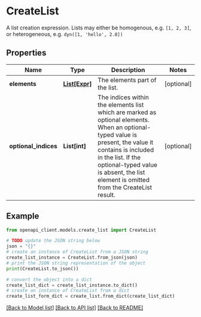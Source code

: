 # CreateList

A list creation expression.  Lists may either be homogenous, e.g. `[1, 2, 3]`, or heterogeneous, e.g. `dyn([1, 'hello', 2.0])`

## Properties

Name | Type | Description | Notes
------------ | ------------- | ------------- | -------------
**elements** | [**List[Expr]**](Expr.md) | The elements part of the list. | [optional] 
**optional_indices** | **List[int]** | The indices within the elements list which are marked as optional elements.  When an optional-typed value is present, the value it contains is included in the list. If the optional-typed value is absent, the list element is omitted from the CreateList result. | [optional] 

## Example

```python
from openapi_client.models.create_list import CreateList

# TODO update the JSON string below
json = "{}"
# create an instance of CreateList from a JSON string
create_list_instance = CreateList.from_json(json)
# print the JSON string representation of the object
print(CreateList.to_json())

# convert the object into a dict
create_list_dict = create_list_instance.to_dict()
# create an instance of CreateList from a dict
create_list_form_dict = create_list.from_dict(create_list_dict)
```
[[Back to Model list]](../README.md#documentation-for-models) [[Back to API list]](../README.md#documentation-for-api-endpoints) [[Back to README]](../README.md)


